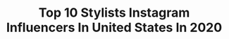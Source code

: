---
title: Top 10 Stylists Instagram Influencers In United States In 2020
description: >-
  Find top stylists Instagram influencers in United States in 2020. Most popular hashtags: #editorialphotography #love #oprah #.
platform: Instagram
profiles:
  - username: "lennypasco"
    fullname: >-
      Lindsay Globerson
    location: "United States"
    followers: 3376
    engagement: 1153
    commentsToLikes: 0.069930
    id: ck6u2vzyau8nm0j71zhcqnj7x
    verified: false
    hashtags: "#kelloggjoshuatreehouse"
  - username: "georgecortina"
    fullname: >-
      
    location: "United States"
    followers: 65454
    engagement: 151
    commentsToLikes: 0.017376
    id: ck0ttuuxe4ero0i19dqn18g2b
    verified: true
    hashtags: "#vittoriaceretti, #wsjmagazine, #achokmajak, #naomicampbell"
  - username: "klychkovanastya"
    fullname: >-
      Nastya Klychkova
    location: "United States"
    followers: 11478
    engagement: 516
    commentsToLikes: 0.026053
    id: ck5bu0qhbgyiq0i11ppkkamsi
    verified: false
    hashtags: ""
  - username: "shirleykurata"
    fullname: >-
      Shirley Kurata
    location: "United States"
    followers: 36255
    engagement: 355
    commentsToLikes: 0.022177
    id: ck0udxoiwk6yb0i19jcw62cxb
    verified: false
    hashtags: "#asaprocky, #whackworld, #colorful, #cultissue"
  - username: "vchillbruh"
    fullname: >-
      Cody Allen
    location: "United States"
    followers: 18440
    engagement: 468
    commentsToLikes: 0.023187
    id: ck15t3gb2g5p10i19yf8b1j9e
    verified: false
    hashtags: "#jimmychoo"
  - username: "laurenelise.studios"
    fullname: >-
      STYLIST
    location: "United States"
    followers: 5533
    engagement: 552
    commentsToLikes: 0.090516
    id: ck5hiqmn3evvm0i119k3w8zt3
    verified: false
    hashtags: "#backtowork, #madewell, #blondebabe, #balayagetips"
  - username: "paulcavaco"
    fullname: >-
      Paul Cavaco
    location: "United States"
    followers: 32451
    engagement: 678
    commentsToLikes: 0.073446
    id: ck0ue8v0qkrmu0i195clpufoe
    verified: false
    hashtags: "#oprahwinfrey, #genius, #pointofview, #family"
  - username: "xgabriela"
    fullname: >-
      gabriela langone
    location: "United States"
    followers: 27645
    engagement: 92
    commentsToLikes: 0.028654
    id: ck0vvqhr8qb370i19t1ogbyei
    verified: false
    hashtags: "#editorialphotography, #sunday, #vibe, #puntadeleste"
  - username: "irushairusha"
    fullname: >-
      Ira Golovko
    location: "United States"
    followers: 25327
    engagement: 81
    commentsToLikes: 0.021050
    id: ck15uxv4ap0ne0i19akwj1aqx
    verified: false
    hashtags: ""
  - username: "hollywoodthegenerous"
    fullname: >-
      ⱧØⱠⱠɎ₩ØØĐ
    location: "United States"
    followers: 2690
    engagement: 953
    commentsToLikes: 0.227391
    id: ck6tmx2j38p1o0j7155bsjhpv
    verified: false
    hashtags: "#ootd, #instafashion, #boohooman, #zara"
---